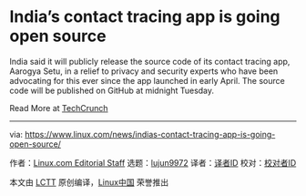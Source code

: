 [#]: collector: (lujun9972)
[#]: translator: ( )
[#]: reviewer: ( )
[#]: publisher: ( )
[#]: url: ( )
[#]: subject: (India’s contact tracing app is going open source)
[#]: via: (https://www.linux.com/news/indias-contact-tracing-app-is-going-open-source/)
[#]: author: (Linux.com Editorial Staff https://www.linux.com/author/linuxdotcom/)

India’s contact tracing app is going open source
======

India said it will publicly release the source code of its contact tracing app, Aarogya Setu, in a relief to privacy and security experts who have been advocating for this ever since the app launched in early April. The source code will be published on GitHub at midnight Tuesday.

Read More at [TechCrunch][1]

--------------------------------------------------------------------------------

via: https://www.linux.com/news/indias-contact-tracing-app-is-going-open-source/

作者：[Linux.com Editorial Staff][a]
选题：[lujun9972][b]
译者：[译者ID](https://github.com/译者ID)
校对：[校对者ID](https://github.com/校对者ID)

本文由 [LCTT](https://github.com/LCTT/TranslateProject) 原创编译，[Linux中国](https://linux.cn/) 荣誉推出

[a]: https://www.linux.com/author/linuxdotcom/
[b]: https://github.com/lujun9972
[1]: https://techcrunch.com/2020/05/26/aarogya-setu-india-source-code-release/
